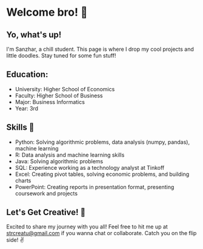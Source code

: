 # Welcome bro! 🌟

## Yo, what's up!
I'm Sanzhar, a chill student. This page is where I drop my cool projects and little doodles. Stay tuned for some fun stuff!

## Education:
- University: Higher School of Economics
- Faculty: Higher School of Business
- Major: Business Informatics
- Year: 3rd

## Skills 🚀
- Python: Solving algorithmic problems, data analysis (numpy, pandas), machine learning
- R: Data analysis and machine learning skills
- Java: Solving algorithmic problems
- SQL: Experience working as a technology analyst at Tinkoff
- Excel: Creating pivot tables, solving economic problems, and building charts
- PowerPoint: Creating reports in presentation format, presenting coursework and projects

## Let's Get Creative! 🎨
Excited to share my journey with you all! Feel free to hit me up at [strcreatu@gmail.com](mailto:strcreatu@gmail.com) if you wanna chat or collaborate.
Catch you on the flip side! ✌️
